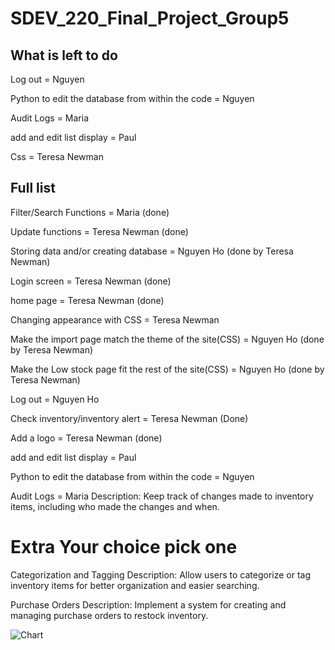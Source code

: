 # SDEV_220_Final_Project_Group5
## What is left to do

Log out  = Nguyen

Python to edit the database from within the code = Nguyen

Audit Logs = Maria

add and edit list display = Paul

 Css = Teresa Newman


## Full list
Filter/Search Functions = Maria (done)

Update functions = Teresa Newman (done)

Storing data and/or creating database = Nguyen Ho (done by Teresa Newman)

Login screen = Teresa Newman (done)

home page = Teresa Newman (done)

Changing appearance with CSS =  Teresa Newman

Make the import page match the theme of the site(CSS) = Nguyen Ho (done by Teresa Newman)

Make the Low stock page fit the rest of the site(CSS) = Nguyen Ho (done by Teresa Newman)

Log out  =  Nguyen Ho

Check inventory/inventory alert  = Teresa Newman (Done)

Add a logo  = Teresa Newman (done)

add and edit list display = Paul

Python to edit the database from within the code = Nguyen

Audit Logs = Maria
Description: Keep track of changes made to inventory items, including who made the changes and when.

# Extra Your choice pick one
Categorization and Tagging
  Description: Allow users to categorize or tag inventory items for better organization and easier searching.

Purchase Orders
Description: Implement a system for creating and managing purchase orders to restock inventory.



![Chart](https://github.com/user-attachments/assets/d7c749c6-79f9-478e-b21a-c0e5637cf0cf)
